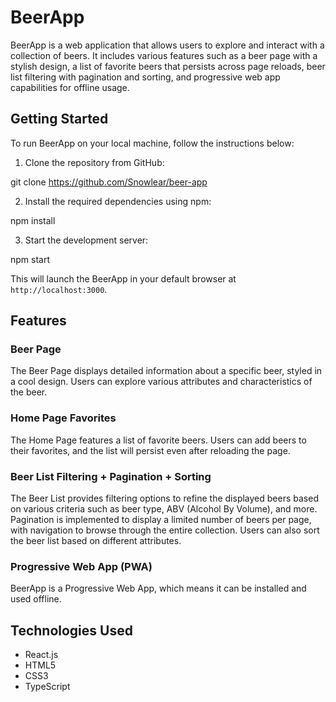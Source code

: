 # BeerApp

BeerApp is a web application that allows users to explore and interact with a collection of beers. It includes various features such as a beer page with a stylish design, a list of favorite beers that persists across page reloads, beer list filtering with pagination and sorting, and progressive web app capabilities for offline usage.

## Getting Started

To run BeerApp on your local machine, follow the instructions below:

1. Clone the repository from GitHub:

git clone https://github.com/Snowlear/beer-app

2. Install the required dependencies using npm:

npm install

3. Start the development server:

npm start

This will launch the BeerApp in your default browser at `http://localhost:3000`.

## Features

### Beer Page

The Beer Page displays detailed information about a specific beer, styled in a cool design. Users can explore various attributes and characteristics of the beer.

### Home Page Favorites

The Home Page features a list of favorite beers. Users can add beers to their favorites, and the list will persist even after reloading the page.

### Beer List Filtering + Pagination + Sorting

The Beer List provides filtering options to refine the displayed beers based on various criteria such as beer type, ABV (Alcohol By Volume), and more. Pagination is implemented to display a limited number of beers per page, with navigation to browse through the entire collection. Users can also sort the beer list based on different attributes.

### Progressive Web App (PWA)

BeerApp is a Progressive Web App, which means it can be installed and used offline. 

## Technologies Used

- React.js
- HTML5
- CSS3
- TypeScript
